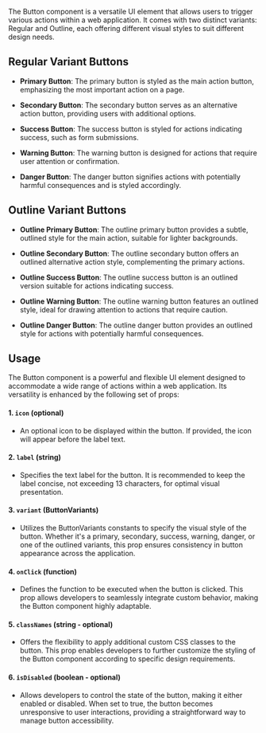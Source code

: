 The Button component is a versatile UI element that allows users to trigger various actions within a web application. It comes with two distinct variants: Regular and Outline, each offering different visual styles to suit different design needs.

## Regular Variant Buttons

* **Primary Button**: The primary button is styled as the main action button, emphasizing the most important action on a page.

* **Secondary Button**: The secondary button serves as an alternative action button, providing users with additional options.

* **Success Button**: The success button is styled for actions indicating success, such as form submissions.

* **Warning Button**: The warning button is designed for actions that require user attention or confirmation.

* **Danger Button**: The danger button signifies actions with potentially harmful consequences and is styled accordingly.

## Outline Variant Buttons

* **Outline Primary Button**: The outline primary button provides a subtle, outlined style for the main action, suitable for lighter backgrounds.

* **Outline Secondary Button**: The outline secondary button offers an outlined alternative action style, complementing the primary actions.

* **Outline Success Button**: The outline success button is an outlined version suitable for actions indicating success.

*  **Outline Warning Button**: The outline warning button features an outlined style, ideal for drawing attention to actions that require caution.

* **Outline Danger Button**: The outline danger button provides an outlined style for actions with potentially harmful consequences.

## Usage

The Button component is a powerful and flexible UI element designed to accommodate a wide range of actions within a web application. Its versatility is enhanced by the following set of props:

#### 1. `icon` (optional)

* An optional icon to be displayed within the button. If provided, the icon will appear before the label text.

#### 2. `label` (string)

* Specifies the text label for the button. It is recommended to keep the label concise, not exceeding 13 characters, for optimal visual presentation.

#### 3.  `variant` (ButtonVariants)

* Utilizes the ButtonVariants constants to specify the visual style of the button. Whether it's a primary, secondary, success, warning, danger, or one of the outlined variants, this prop ensures consistency in button appearance across the application.

#### 4. `onClick` (function)

* Defines the function to be executed when the button is clicked. This prop allows developers to seamlessly integrate custom behavior, making the Button component highly adaptable.

#### 5. `classNames` (string - optional)

* Offers the flexibility to apply additional custom CSS classes to the button. This prop enables developers to further customize the styling of the Button component according to specific design requirements.

#### 6. `isDisabled` (boolean - optional)

* Allows developers to control the state of the button, making it either enabled or disabled. When set to true, the button becomes unresponsive to user interactions, providing a straightforward way to manage button accessibility.